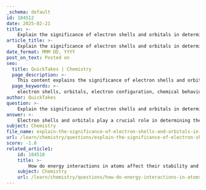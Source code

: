```yaml
---
_schema: default
id: 184512
date: 2025-02-21
title: >-
    Explain the significance of electron shells and orbitals in determining electron configuration.
article_title: >-
    Explain the significance of electron shells and orbitals in determining electron configuration.
date_format: MMM DD, YYYY
post_on_text: Posted on
seo:
  title: QuickTakes | Chemistry
  page_description: >-
    This content explains the significance of electron shells and orbitals in determining the electron configuration of an atom, highlighting their roles in chemical behavior and reactivity.
  page_keywords: >-
    electron shells, orbitals, electron configuration, chemical behavior, reactivity, principal quantum number, Aufbau Principle, Pauli Exclusion Principle, Hund's Rule, valence electrons, periodic table, chemical bonding, energy levels, atomic structure, spherical orbitals, dumbbell-shaped orbitals, complex orbitals
author: QuickTakes
question: >-
    Explain the significance of electron shells and orbitals in determining electron configuration.
answer: >-
    Electron shells and orbitals play a crucial role in determining the electron configuration of an atom, which in turn influences its chemical behavior and reactivity. Here’s a detailed explanation of their significance:\n\n### Electron Shells\nElectron shells are the regions around an atom's nucleus where electrons are likely to be found. Each shell corresponds to a principal energy level, denoted by the principal quantum number $ n $. The shells are organized in increasing order of energy, with the first shell (n=1) being the closest to the nucleus and having the lowest energy. The capacity of each shell to hold electrons is given by the formula $ 2n^2 $. For example:\n- The first shell (n=1) can hold up to 2 electrons.\n- The second shell (n=2) can hold up to 8 electrons.\n- The third shell (n=3) can hold up to 18 electrons, and so on.\n\n### Orbitals\nWithin each shell, electrons occupy specific regions called orbitals, which are defined by their shapes and orientations. The types of orbitals include:\n- **s orbitals**: Spherical in shape, can hold a maximum of 2 electrons.\n- **p orbitals**: Dumbbell-shaped, can hold a maximum of 6 electrons (3 orbitals).\n- **d orbitals**: More complex shapes, can hold a maximum of 10 electrons (5 orbitals).\n- **f orbitals**: Even more complex, can hold a maximum of 14 electrons (7 orbitals).\n\n### Electron Configuration\nThe arrangement of electrons in these shells and orbitals is referred to as the electron configuration. The order in which electrons fill these orbitals is governed by several principles:\n1. **Aufbau Principle**: Electrons fill the lowest energy orbitals first.\n2. **Pauli Exclusion Principle**: No two electrons in the same orbital can have the same spin.\n3. **Hund's Rule**: Electrons will fill degenerate orbitals (orbitals of the same energy) singly before pairing up.\n\nFor example, the electron configuration of carbon is written as $ 1s^2 2s^2 2p^2 $, indicating that carbon has 4 valence electrons in its outermost shell (2 in the 1s orbital, 2 in the 2s orbital, and 2 in the 2p orbitals).\n\n### Significance in Chemical Behavior\nThe electron configuration directly influences an atom's chemical properties:\n- **Valence Electrons**: The electrons in the outermost shell (valence electrons) are crucial for chemical bonding. Atoms tend to react in ways that allow them to achieve a full outer shell, often resembling the electron configuration of noble gases, which are chemically inert due to their full valence shells.\n- **Chemical Reactivity**: Atoms with similar valence electron configurations exhibit similar chemical behaviors. For instance, elements in the same group of the periodic table have the same number of valence electrons and thus similar reactivity patterns.\n\n### Conclusion\nIn summary, electron shells and orbitals are fundamental to understanding how electrons are arranged in an atom. This arrangement determines the atom's electron configuration, which is essential for predicting its chemical behavior, reactivity, and the types of bonds it can form with other atoms. Understanding these concepts is vital in fields such as molecular biology, chemistry, and materials science.
subject: Chemistry
file_name: explain-the-significance-of-electron-shells-and-orbitals-in-determining-electron-configuration.md
url: /learn/chemistry/questions/explain-the-significance-of-electron-shells-and-orbitals-in-determining-electron-configuration
score: -1.0
related_article1:
    id: 184518
    title: >-
        How do energy interactions in atoms affect their stability and energy levels?
    subject: Chemistry
    url: /learn/chemistry/questions/how-do-energy-interactions-in-atoms-affect-their-stability-and-energy-levels
---
```


&nbsp;